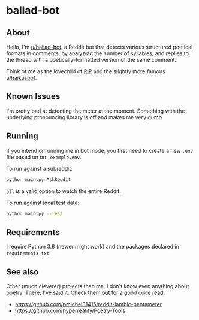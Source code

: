 # ballad-bot

## About

Hello, I'm [u/ballad-bot](https://reddit.com/u/ballad-bot), a Reddit bot that detects various structured poetical formats in comments, by analyzing the number of syllables, and replies to the thread with a poetically-formatted version of the same comment.

Think of me as the lovechild of [RIP](https://github.com/pmichel31415/reddit-iambic-pentameter) and the slightly more famous [u/haikusbot](https://www.reddit.com/user/haikusbot/).

## Known Issues
I'm pretty bad at detecting the meter at the moment. Something with the underlying pronouncing library is off and makes me very dumb.

## Running

If you intend or running me in bot mode, you first need to create a new `.env` file based on on `.example.env`.

To run against a subreddit:

```sh
python main.py AskReddit
```

`all` is a valid option to watch the entire Reddit.

To run against local test data:

```sh
python main.py --test
```

## Requirements

I require Python 3.8 (newer might work) and the packages declared in `requirements.txt`.

## See also

Other (much cleverer) projects than me. I don't know even anything about poetry. There, I've said it. Check them out for a good code read.

- https://github.com/pmichel31415/reddit-iambic-pentameter
- https://github.com/hyperreality/Poetry-Tools
